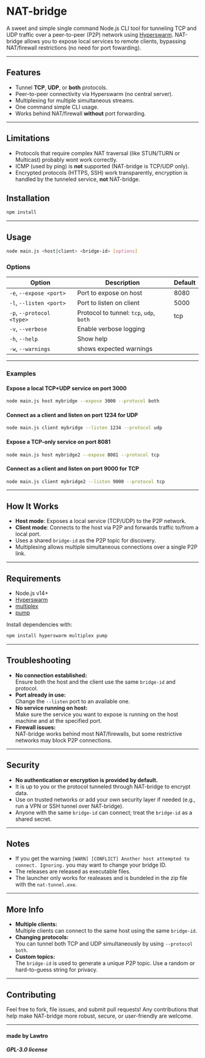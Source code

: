 # NAT-bridge

A sweet and simple single command Node.js CLI tool for tunneling TCP and UDP traffic over a peer-to-peer (P2P) network using [Hyperswarm](https://github.com/hyperswarm/hyperswarm). NAT-bridge allows you to expose local services to remote clients, bypassing NAT/firewall restrictions (no need for port fowarding).

---

## Features

- Tunnel **TCP**, **UDP**, or **both** protocols.
- Peer-to-peer connectivity via Hyperswarm (no central server).
- Multiplexing for multiple simultaneous streams.
- One command simple CLI usage.
- Works behind NAT/firewall **without** port forwarding.

---

## Limitations
- Protocols that require complex NAT traversal (like STUN/TURN or Multicast) probably wont work correctly.
- ICMP (used by ping) is **not** supported (NAT-bridge is TCP/UDP only).
- Encrypted protocols (HTTPS, SSH) work transparently, encryption is handled by the tunneled service, **not** NAT-bridge.

## Installation

```bash
npm install
```

---

## Usage

```bash
node main.js <host|client> <bridge-id> [options]
```

### Options

| Option                      | Description                                 | Default   |
|-----------------------------|---------------------------------------------|-----------|
| `-e`, `--expose <port>`     | Port to expose on host                      | 8080      |
| `-l`, `--listen <port>`     | Port to listen on client                    | 5000      |
| `-p`, `--protocol <type>`   | Protocol to tunnel: `tcp`, `udp`, `both`    | tcp       |
| `-v`, `--verbose`           | Enable verbose logging                      |           |
| `-h`, `--help`              | Show help                                   |           |
| `-w`, `--warnings`          | shows expected warnings                     |           |

---

### Examples

#### Expose a local TCP+UDP service on port 3000

```bash
node main.js host mybridge --expose 3000 --protocol both
```

#### Connect as a client and listen on port 1234 for UDP

```bash
node main.js client mybridge --listen 1234 --protocol udp
```

#### Expose a TCP-only service on port 8081

```bash
node main.js host mybridge2 --expose 8081 --protocol tcp
```

#### Connect as a client and listen on port 9000 for TCP

```bash
node main.js client mybridge2 --listen 9000 --protocol tcp
```

---

## How It Works

- **Host mode**: Exposes a local service (TCP/UDP) to the P2P network.
- **Client mode**: Connects to the host via P2P and forwards traffic to/from a local port.
- Uses a shared `bridge-id` as the P2P topic for discovery.
- Multiplexing allows multiple simultaneous connections over a single P2P link.

---

## Requirements

- Node.js v14+
- [Hyperswarm](https://github.com/hyperswarm/hyperswarm)
- [multiplex](https://github.com/maxogden/multiplex)
- [pump](https://github.com/mafintosh/pump)

Install dependencies with:

```bash
npm install hyperswarm multiplex pump
```

---

## Troubleshooting

- **No connection established:**  
  Ensure both the host and the client use the same `bridge-id` and protocol.
- **Port already in use:**  
  Change the `--listen` port to an available one.
- **No service running on host:**  
  Make sure the service you want to expose is running on the host machine and at the specified port.
- **Firewall issues:**  
  NAT-bridge works behind most NAT/firewalls, but some restrictive networks may block P2P connections.

---

## Security

- **No authentication or encryption is provided by default.**
- It is up to you or the protocol tunneled through NAT-bridge to encrypt data.
- Use on trusted networks or add your own security layer if needed (e.g., run a VPN or SSH tunnel over NAT-bridge).
- Anyone with the same `bridge-id` can connect; treat the `bridge-id` as a shared secret.

---

## Notes
- If you get the warning `[WARN] [CONFLICT] Another host attempted to connect. Ignoring.` you may want to change your bridge ID.
- The releases are released as executable files.
- The launcher only works for realeases and is bundeled in the zip file with the `nat-tunnel.exe`.

---

## More Info

- **Multiple clients:**  
  Multiple clients can connect to the same host using the same `bridge-id`.
- **Changing protocols:**  
  You can tunnel both TCP and UDP simultaneously by using `--protocol both`.
- **Custom topics:**  
  The `bridge-id` is used to generate a unique P2P topic. Use a random or hard-to-guess string for privacy.

---

## Contributing

Feel free to fork, file issues, and submit pull requests!
Any contributions that help make NAT-bridge more robust, secure, or user-friendly are welcome.

---

#### made by Lawtro

##### GPL-3.0 license

##
